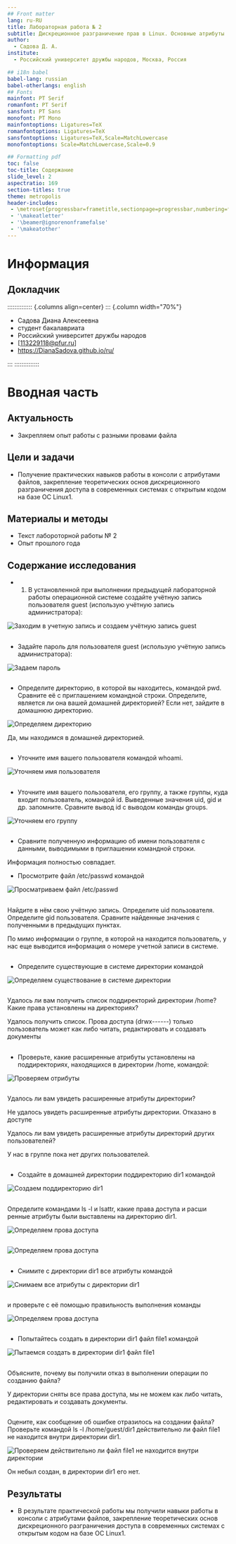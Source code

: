 ```yaml
---
## Front matter
lang: ru-RU
title: Лабораторная работа № 2
subtitle: Дискреционное разграничение прав в Linux. Основные атрибуты
author:
  - Cадова Д. А.
institute:
  - Российский университет дружбы народов, Москва, Россия

## i18n babel
babel-lang: russian
babel-otherlangs: english
## Fonts
mainfont: PT Serif
romanfont: PT Serif
sansfont: PT Sans
monofont: PT Mono
mainfontoptions: Ligatures=TeX
romanfontoptions: Ligatures=TeX
sansfontoptions: Ligatures=TeX,Scale=MatchLowercase
monofontoptions: Scale=MatchLowercase,Scale=0.9

## Formatting pdf
toc: false
toc-title: Содержание
slide_level: 2
aspectratio: 169
section-titles: true
theme: metropolis
header-includes:
 - \metroset{progressbar=frametitle,sectionpage=progressbar,numbering=fraction}
 - '\makeatletter'
 - '\beamer@ignorenonframefalse'
 - '\makeatother'
---
```


# Информация

## Докладчик

:::::::::::::: {.columns align=center}
::: {.column width="70%"}

  * Садова Диана Алексеевна
  * студент бакалавриата
  * Российский университет дружбы народов
  * [113229118@pfur.ru]
  * <https://DianaSadova.github.io/ru/>

:::
::::::::::::::

# Вводная часть

## Актуальность

- Закрепляем опыт работы с разными провами файла 

## Цели и задачи

- Получение практических навыков работы в консоли с атрибутами файлов, закрепление теоретических основ дискреционного разграничения доступа в современных системах с открытым кодом на базе ОС Linux1.

## Материалы и методы

- Текст лабороторной работы № 2
- Опыт прошлого года 

## Содержание исследования

- 1. В установленной при выполнении предыдущей лабораторной работы операционной системе создайте учётную запись пользователя guest (использую учётную запись администратора):

![Заходим в учетную запись и создаем учётную запись guest](image/1.png)

##

- Задайте пароль для пользователя guest (использую учётную запись администратора):

![Задаем пароль](image/2.png)

##

- Определите директорию, в которой вы находитесь, командой pwd. Сравните её с приглашением командной строки. Определите, является ли она вашей домашней директорией? Если нет, зайдите в домашнюю директорию.

![Определяем директорию](image/3.png)

Да, мы находимся в домашней директорией.

##

- Уточните имя вашего пользователя командой whoami.

![Уточняем имя пользователя](image/4.png)

##

- Уточните имя вашего пользователя, его группу, а также группы, куда входит пользователь, командой id. Выведенные значения uid, gid и др. запомните. Сравните вывод id с выводом команды groups.

![Уточняем его группу](image/5.png)

##

- Сравните полученную информацию об имени пользователя с данными, выводимыми в приглашении командной строки.

Информация полностью совпадает.

- Просмотрите файл /etc/passwd командой

![Просматриваем файл /etc/passwd](image/6.png)

##

Найдите в нём свою учётную запись. Определите uid пользователя. Определите gid пользователя. Сравните найденные значения с полученными в предыдущих пунктах.

По мимо информации о группе, в которой на находится пользователь, у нас еще выводится информация о номере учетной записи в системе.

##

- Определите существующие в системе директории командой

![Определяем существование в системе директории](image/8.png)

##

Удалось ли вам получить список поддиректорий директории /home? Какие права установлены на директориях?

Удалось получить список. Прова доступа (drwx------) только пользователь может как либо читать, редактировать и создавать документы 

##

- Проверьте, какие расширенные атрибуты установлены на поддиректориях, находящихся в директории /home, командой:

![Проверяем отрибуты](image/9.png)

##

Удалось ли вам увидеть расширенные атрибуты директории?

Не удалось увидеть расширенные атрибуты директории. Отказано в доступе

Удалось ли вам увидеть расширенные атрибуты директорий других пользователей?

У нас в группе пока нет других пользователей.

##

- Создайте в домашней директории поддиректорию dir1 командой

![Создаем поддиректорию dir1 ](image/10.png)

##

Определите командами ls -l и lsattr, какие права доступа и расши ренные атрибуты были выставлены на директорию dir1.

![Определяем прова доступа](image/12.png)

##

![Определяем прова доступа](image/11.png)

##

- Снимите с директории dir1 все атрибуты командой

![Снимаем все атрибуты с директории dir1](image/13.png)

##

и проверьте с её помощью правильность выполнения команды

![Определяем прова доступа](image/14.png)

##

- Попытайтесь создать в директории dir1 файл file1 командой

![Пытаемся создать в директории dir1 файл file1](image/15.png)

##

Объясните, почему вы получили отказ в выполнении операции по созданию файла?

У директории сняты все права доступа, мы не можем как либо читать, редактировать и создавать документы.

##

Оцените, как сообщение об ошибке отразилось на создании файла? Проверьте командой ls -l /home/guest/dir1 действительно ли файл file1 не находится внутри директории dir1.

![Проверяем действительно ли файл file1 не находится внутри директории](image/16.png)

Он небыл создан, в директории dir1 его нет.

## Результаты

- В результате практической работы мы получили навыки работы в консоли с атрибутами файлов, закрепление теоретических основ дискреционного разграничения доступа в современных системах с открытым кодом на базе ОС Linux1.

